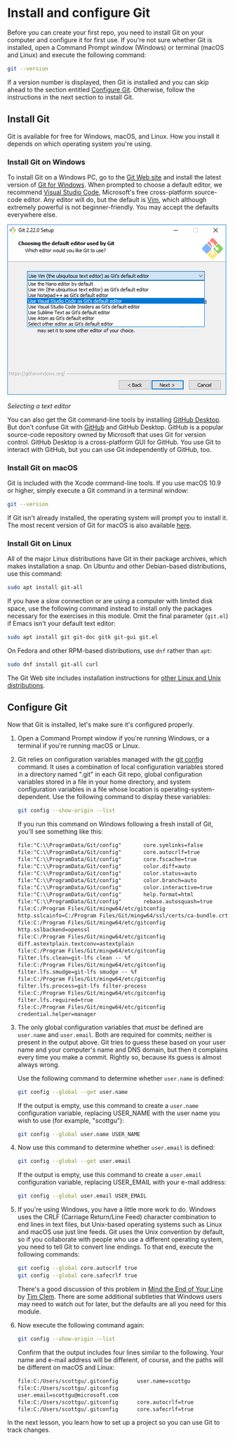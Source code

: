 # Install and configure Git

Before you can create your first repo, you need to install Git on your computer and configure it for first use. If you're not sure whether Git is installed, open a Command Prompt window (Windows) or terminal (macOS and Linux) and execute the following command:

```bash
git --version
```

If a version number is displayed, then Git is installed and you can skip ahead to the section entitled [Configure Git](#configure-git). Otherwise, follow the instructions in the next section to install Git.

## Install Git 

Git is available for free for Windows, macOS, and Linux. How you install it depends on which operating system you're using.

### Install Git on Windows

To install Git on a Windows PC, go to the [Git Web site](https://git-scm.com/download/win) and install the latest version of [Git for Windows](https://gitforwindows.org/). When prompted to choose a default editor, we recommend [Visual Studio Code](https://code.visualstudio.com/), Microsoft's free cross-platform source-code editor. Any editor will do, but the default is [Vim](https://en.wikipedia.org/wiki/Vim_(text_editor)), which although extremely powerful is not beginner-friendly. You may accept the defaults everywhere else.

![Selecting a text editor](media/git-editor.png)

_Selecting a text editor_

You can also get the Git command-line tools by installing [GitHub Desktop](https://desktop.github.com/). But don't confuse Git with [GitHub](https://github.com/) and GitHub Desktop. GitHub is a popular source-code repository owned by Microsoft that uses Git for version control. GitHub Desktop is a cross-platform GUI for GitHub. You use Git to interact with GitHub, but you can use Git independently of GitHub, too.  

### Install Git on macOS

Git is included with the Xcode command-line tools. If you use macOS 10.9 or higher, simply execute a  Git command in a terminal window:

```bash
git --version
```

If Git isn't already installed, the operating system will prompt you to install it. The most recent version of Git for macOS is also available [here](https://git-scm.com/download/mac).

### Install Git on Linux

All of the major Linux distributions have Git in their package archives, which makes installation a snap. On Ubuntu and other Debian-based distributions, use this command:

```bash
sudo apt install git-all
```

If you have a slow connection or are using a computer with limited disk space, use the following command instead to install only the packages necessary for the exercises in this module. Omit the final parameter (`git.el`) if Emacs isn't your default text editor:

```bash
sudo apt install git git-doc gitk git-gui git.el
```

On Fedora and other RPM-based distributions, use `dnf` rather than `apt`:

```bash
sudo dnf install git-all curl
```

The Git Web site includes installation instructions for [other Linux and Unix distributions](https://git-scm.com/download/linux).

<a name="configure-git"></a>
## Configure Git

Now that Git is installed, let's make sure it's configured properly.

1. Open a Command Prompt window if you're running Windows, or a terminal if you're running macOS or Linux.

1. Git relies on configuration variables managed with the [git config](https://git-scm.com/docs/git-config) command. It uses a combination of local configuration variables stored in a directory named ".git" in each Git repo, global configuration variables stored in a file in your home directory, and system configuration variables in a file whose location is operating-system-dependent. Use the following command to display these variables:

	```bash
	git config --show-origin --list
	```

	If you run this command on Windows following a fresh install of Git, you'll see something like this:

	```
	file:"C:\\ProgramData/Git/config"       core.symlinks=false
	file:"C:\\ProgramData/Git/config"       core.autocrlf=true
	file:"C:\\ProgramData/Git/config"       core.fscache=true
	file:"C:\\ProgramData/Git/config"       color.diff=auto
	file:"C:\\ProgramData/Git/config"       color.status=auto
	file:"C:\\ProgramData/Git/config"       color.branch=auto
	file:"C:\\ProgramData/Git/config"       color.interactive=true
	file:"C:\\ProgramData/Git/config"       help.format=html
	file:"C:\\ProgramData/Git/config"       rebase.autosquash=true
	file:C:/Program Files/Git/mingw64/etc/gitconfig http.sslcainfo=C:/Program Files/Git/mingw64/ssl/certs/ca-bundle.crt
	file:C:/Program Files/Git/mingw64/etc/gitconfig http.sslbackend=openssl
	file:C:/Program Files/Git/mingw64/etc/gitconfig diff.astextplain.textconv=astextplain
	file:C:/Program Files/Git/mingw64/etc/gitconfig filter.lfs.clean=git-lfs clean -- %f
	file:C:/Program Files/Git/mingw64/etc/gitconfig filter.lfs.smudge=git-lfs smudge -- %f
	file:C:/Program Files/Git/mingw64/etc/gitconfig filter.lfs.process=git-lfs filter-process
	file:C:/Program Files/Git/mingw64/etc/gitconfig filter.lfs.required=true
	file:C:/Program Files/Git/mingw64/etc/gitconfig credential.helper=manager
	```

1. The only global configuration variables that *must* be defined are `user.name` and `user.email`. Both are required for commits; neither is present in the output above. Git tries to guess these based on your user name and your computer's name and DNS domain, but then it complains every time you make a commit. Rightly so, because its guess is almost always wrong.

	Use the following command to determine whether `user.name` is defined:

	```bash
	git config --global --get user.name
	```

	If the output is empty, use this command to create a `user.name` configuration variable, replacing USER_NAME with the user name you wish to use (for example, "scottgu"):

	```bash
	git config --global user.name USER_NAME
	```

1. Now use this command to determine whether `user.email` is defined:

	```bash
	git config --global --get user.email
	```

	If the output is empty, use this command to create a `user.email` configuration variable, replacing USER_EMAIL with your e-mail address:

	```bash
	git config --global user.email USER_EMAIL
	```

1. If you're using Windows, you have a little more work to do. Windows uses the CRLF (Carriage Return/Line Feed) character combination to end lines in text files, but Unix-based operating systems such as Linux and macOS use just line feeds. Git uses the Unix convention by default, so if you collaborate with people who use a different operating system, you need to tell Git to convert line endings. To that end, execute the following commands:

	```bash
	git config --global core.autocrlf true
	git config --global core.safecrlf true
	```

	There's a good discussion of this problem in [Mind the End of Your Line](https://adaptivepatchwork.com/2012/03/01/mind-the-end-of-your-line/) by [Tim Clem](https://adaptivepatchwork.com/about/). There are some additional subtleties that Windows users may need to watch out for later, but the defaults are all you need for this module. 

1. Now execute the following command again:

	```bash
	git config --show-origin --list
	```

	Confirm that the output includes four lines similar to the following. Your name and e-mail address will be different, of course, and the paths will be different on macOS and Linux:

	```
	file:C:/Users/scottgu/.gitconfig      user.name=scottgu
	file:C:/Users/scottgu/.gitconfig      user.email=scottgu@microsoft.com
	file:C:/Users/scottgu/.gitconfig      core.autocrlf=true
	file:C:/Users/scottgu/.gitconfig      core.safecrlf=true
	```

In the next lesson, you learn how to set up a project so you can use Git to track changes.

